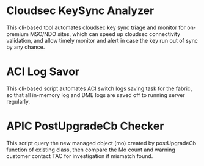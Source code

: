 # Cloudsec KeySync Analyzer
This cli-based tool automates cloudsec key sync triage and monitor for on-premium MSO/NDO sites, which can speed up cloudsec connectivity validation, and allow timely monitor and alert in case the key run out of sync by any chance.

# ACI Log Savor

This cli-based script automates ACI switch logs saving task for the fabric, so that all in-memory log and DME logs are saved off to running server regularly.

# APIC PostUpgradeCb Checker

This script query the new managed object (mo) created by postUpgradeCb function of existing class, then compare the Mo count and warning customer contact TAC for investigation if mismatch found.

